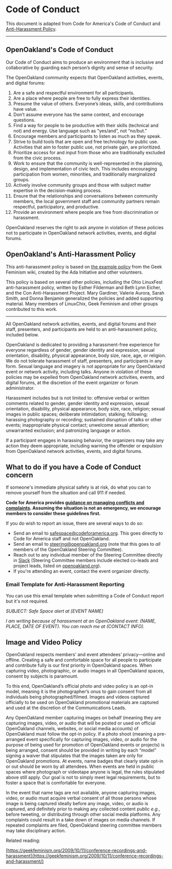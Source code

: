 # Code of Conduct

This document is adapted from Code for America's Code of Conduct and [Anti-Harassment Policy](https://github.com/codeforamerica/codeofconduct#code-for-americas-anti-harassment-policy).

---

## OpenOakland's Code of Conduct

Our Code of Conduct aims to produce an environment that is inclusive and collaborative by guarding each person’s dignity and sense of security.

The OpenOakland community expects that OpenOakland activities, events, and digital forums:

1. Are a safe and respectful environment for all participants.
2. Are a place where people are free to fully express their identities.
3. Presume the value of others. Everyone’s ideas, skills, and contributions have value.
4. Don’t assume everyone has the same context, and encourage questions.
5. Find a way for people to be productive with their skills (technical and not) and energy. Use language such as “yes/and”, not “no/but.”
6. Encourage members and participants to listen as much as they speak.
7. Strive to build tools that are open and free technology for public use. Activities that aim to foster public use, not private gain, are prioritized.
8. Prioritize access for and input from those who are traditionally excluded from the civic process.
9. Work to ensure that the community is well-represented in the planning, design, and implementation of civic tech. This includes encouraging participation from women, minorities, and traditionally marginalized groups.
10. Actively involve community groups and those with subject matter expertise in the decision-making process.
11. Ensure that the relationships and conversations between community members, the local government staff and community partners remain respectful, participatory, and productive.
12. Provide an environment where people are free from discrimination or harassment.

OpenOakland reserves the right to ask anyone in violation of these policies not to participate in OpenOakland network activities, events, and digital forums.

## OpenOakland's Anti-Harassment Policy

This anti-harassment policy is based on [the example policy](http://geekfeminism.wikia.com/wiki/Conference_anti-harassment/Policy) from the Geek Feminism wiki, created by the Ada Initiative and other volunteers.

This policy is based on several other policies, including the Ohio LinuxFest anti-harassment policy, written by Esther Filderman and Beth Lynn Eicher, and the Con Anti-Harassment Project. Mary Gardiner, Valerie Aurora, Sarah Smith, and Donna Benjamin generalized the policies and added supporting material. Many members of LinuxChix, Geek Feminism and other groups contributed to this work.

---

All OpenOakland network activities, events, and digital forums and their staff, presenters, and participants are held to an anti-harassment policy, included below.

OpenOakland is dedicated to providing a harassment-free experience for everyone regardless of gender, gender identity and expression, sexual orientation, disability, physical appearance, body size, race, age, or religion. We do not tolerate harassment of staff, presenters, and participants in any form. Sexual language and imagery is not appropriate for any OpenOakland event or network activity, including talks. Anyone in violation of these policies may be expelled from OpenOakland network activities, events, and digital forums, at the discretion of the event organizer or forum administrator.

Harassment includes but is not limited to: offensive verbal or written comments related to gender, gender identity and expression, sexual orientation, disability, physical appearance, body size, race, religion; sexual images in public spaces; deliberate intimidation; stalking; following; harassing photography or recording; sustained disruption of talks or other events; inappropriate physical contact; unwelcome sexual attention; unwarranted exclusion; and patronizing language or action.

If a participant engages in harassing behavior, the organizers may take any action they deem appropriate, including warning the offender or expulsion from OpenOakland network activities, events, and digital forums.

## What to do if you have a Code of Conduct concern

If someone's immediate physical safety is at risk, do what you can to remove yourself from the situation and call 911 if needed.

**Code for America provides [guidance on managing conflicts and complaints](https://docs.google.com/document/d/1Z7FcoXZCBP3X1g6iizMFvAntyZralCdAzIVSkYosLVs/edit?usp=sharing). Assuming the situation is not an emergency, we encourage members to consider these guidelines first.**

If you do wish to report an issue, there are several ways to do so:

- Send an email to [safespace@codeforamerica.org](safespace@codeforamerica.org). This goes directly to Code for America staff and not OpenOakland.
- Send an email to [steering@openoakland.org](steering@openoakland.org) (note that this goes to _all_ members of the OpenOakland Steering Committee).
- Reach out to any individual member of the Steering Committee directly in [Slack](https://docs.google.com/document/d/1VWZQ_3ehP5j0IOTY0nJClvQPll3ivSkuAdh5YsOhO_U/edit?usp=sharing) (Steering Committee members include elected co-leads and project leads, listed on [openoakland.org](https://openoakland.org)).
- If you're attending an event, contact the event organizer directly.


### Email Template for Anti-Harassment Reporting

You can use this email template when submitting a Code of Conduct report but it's not required.

_SUBJECT: Safe Space alert at [EVENT NAME]_

_I am writing because of harassment at an OpenOakland event: (NAME, PLACE, DATE OF EVENT)._
_You can reach me at (CONTACT INFO)._


## Image and Video Policy

OpenOakland respects members’ and event attendees’ privacy—online and offline. Creating a safe and comfortable space for all people to participate and contribute fully is our first priority in OpenOakland spaces. When capturing video, photographic, or audio images in all OpenOakland spaces, consent by subjects is paramount.

To this end, OpenOakland’s official photo and video policy is an opt-in model, meaning it is the photographer’s onus to gain consent from all individuals being photographed/filmed. Images and videos captured officially to be used on OpenOakland promotional materials are captured and used at the discretion of the Communications Leads.

Any OpenOakland member capturing images on behalf (meaning they are capturing images, video, or audio that will be posted or used on official OpenOakland channels, websites, or social media accounts) of OpenOakland must follow the opt-in policy. If a photo shoot (meaning a pre-arranged event specifically for capturing images, video, or audio for the purpose of being used for promotion of OpenOakland events or projects) is being arranged, consent should be provided in writing by each “model” signing a waiver that stipulates that the images taken are only for OpenOakland promotions. At events, name badges that clearly state opt-in or out should be worn by all attendees. When events are held in public spaces where photograph or videotape anyone is legal, the rules stipulated above still apply. Our goal is not to simply meet legal requirements, but to foster a space that is comfortable for everyone.

In the event that name tags are not available, anyone capturing images, video, or audio must acquire verbal consent of all those persons whose image is being captured ideally before any image, video, or audio is captured, and definitely prior to making any collected content public _e.g._, before tweeting, or distributing through other social media platforms. Any complaints could result in a take down of images on media channels. If repeated complaints are filed, OpenOakland steering committee members may take disciplinary action.

Related reading:

[https://geekfeminism.org/2009/10/11/conference-recordings-and-harassment](https://geekfeminism.org/2009/10/11/conference-recordings-and-harassment/)
